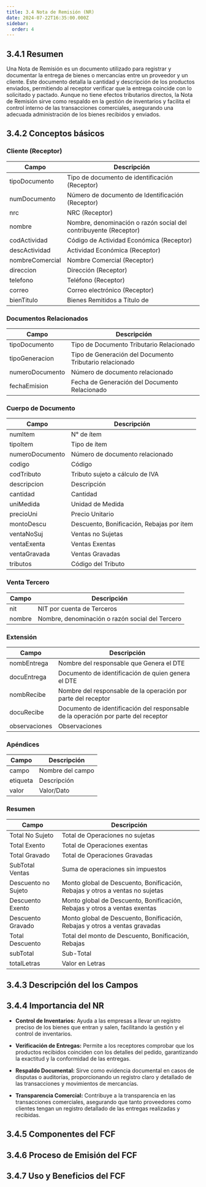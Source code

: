 ```yaml
---
title: 3.4 Nota de Remisión (NR)
date: 2024-07-22T16:35:00.000Z
sidebar:
  order: 4
---
```

## 3.4.1 Resumen

Una Nota de Remisión es un documento utilizado para registrar y documentar la entrega de bienes o mercancías entre un proveedor y un cliente. Este documento detalla la cantidad y descripción de los productos enviados, permitiendo al receptor verificar que la entrega coincide con lo solicitado y pactado. Aunque no tiene efectos tributarios directos, la Nota de Remisión sirve como respaldo en la gestión de inventarios y facilita el control interno de las transacciones comerciales, asegurando una adecuada administración de los bienes recibidos y enviados.


## 3.4.2 Conceptos básicos

### **Cliente (Receptor)**

| **Campo**         | **Descripción**                                          |
|-------------------|----------------------------------------------------------|
| tipoDocumento     | Tipo de documento de identificación (Receptor)          |
| numDocumento      | Número de documento de Identificación (Receptor)        |
| nrc               | NRC (Receptor)                                          |
| nombre            | Nombre, denominación o razón social del contribuyente (Receptor) |
| codActividad      | Código de Actividad Económica (Receptor)                |
| descActividad     | Actividad Económica (Receptor)                          |
| nombreComercial   | Nombre Comercial (Receptor)                             |
| direccion         | Dirección (Receptor)                                    |
| telefono          | Teléfono (Receptor)                                     |
| correo            | Correo electrónico (Receptor)                           |
| bienTitulo        | Bienes Remitidos a Título de                            |


### **Documentos Relacionados**

| **Campo**         | **Descripción**                                         |
|-------------------|---------------------------------------------------------|
| tipoDocumento     | Tipo de Documento Tributario Relacionado               |
| tipoGeneracion    | Tipo de Generación del Documento Tributario relacionado |
| numeroDocumento   | Número de documento relacionado                        |
| fechaEmision      | Fecha de Generación del Documento Relacionado           |


### **Cuerpo de Documento**

| **Campo**         | **Descripción**                                         |
|-------------------|---------------------------------------------------------|
| numItem           | N° de ítem                                              |
| tipoItem          | Tipo de ítem                                           |
| numeroDocumento   | Número de documento relacionado                        |
| codigo            | Código                                                  |
| codTributo        | Tributo sujeto a cálculo de IVA                        |
| descripcion       | Descripción                                             |
| cantidad          | Cantidad                                                |
| uniMedida         | Unidad de Medida                                        |
| precioUni         | Precio Unitario                                         |
| montoDescu        | Descuento, Bonificación, Rebajas por ítem               |
| ventaNoSuj        | Ventas no Sujetas                                      |
| ventaExenta       | Ventas Exentas                                         |
| ventaGravada      | Ventas Gravadas                                        |
| tributos          | Código del Tributo                                     |


### **Venta Tercero**

| **Campo**         | **Descripción**                                          |
|-------------------|----------------------------------------------------------|
| nit               | NIT por cuenta de Terceros                              |
| nombre            | Nombre, denominación o razón social del Tercero         |


### **Extensión**

| **Campo**         | **Descripción**                                          |
|-------------------|----------------------------------------------------------|
| nombEntrega       | Nombre del responsable que Genera el DTE                |
| docuEntrega       | Documento de identificación de quien genera el DTE      |
| nombRecibe        | Nombre del responsable de la operación por parte del receptor |
| docuRecibe        | Documento de identificación del responsable de la operación por parte del receptor |
| observaciones     | Observaciones                                           |

### **Apéndices**

| **Campo** | **Descripción**                |
|-----------|--------------------------------|
| campo     | Nombre del campo                |
| etiqueta  | Descripción                     |
| valor     | Valor/Dato                      |

### Resumen

| **Campo**                | **Descripción**                                                |
|--------------------------|----------------------------------------------------------------|
| Total No Sujeto               | Total de Operaciones no sujetas                                |
| Total Exento              | Total de Operaciones exentas                                   |
| Total Gravado             | Total de Operaciones Gravadas                                  |
| SubTotal Ventas           | Suma de operaciones sin impuestos                              |
| Descuento no Sujeto               | Monto global de Descuento, Bonificación, Rebajas y otros a ventas no sujetas |
| Descuento Exento              | Monto global de Descuento, Bonificación, Rebajas y otros a ventas exentas |
| Descuento Gravado             | Monto global de Descuento, Bonificación, Rebajas y otros a ventas gravadas |
| Total Descuento               | Total del monto de Descuento, Bonificación, Rebajas            |
| subTotal                 | Sub-Total                                                       |
| totalLetras              | Valor en Letras                                                |

## 3.4.3 Descripción del los Campos

## 3.4.4 Importancia del NR
 * **Control de Inventarios:** Ayuda a las empresas a llevar un registro preciso de los bienes que entran y salen, facilitando la gestión y el control de inventarios.

 * **Verificación de Entregas:** Permite a los receptores comprobar que los productos recibidos coinciden con los detalles del pedido, garantizando la exactitud y la conformidad de las entregas.

 * **Respaldo Documental:** Sirve como evidencia documental en casos de disputas o auditorías, proporcionando un registro claro y detallado de las transacciones y movimientos de mercancías.

 * **Transparencia Comercial:** Contribuye a la transparencia en las transacciones comerciales, asegurando que tanto proveedores como clientes tengan un registro detallado de las entregas realizadas y recibidas.

## 3.4.5 Componentes del FCF
## 3.4.6 Proceso de Emisión del FCF
## 3.4.7 Uso y Beneficios del FCF
